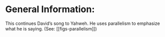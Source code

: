 # General Information:

This continues David’s song to Yahweh. He uses parallelism to emphasize what he is saying. (See: [[figs-parallelism]])
